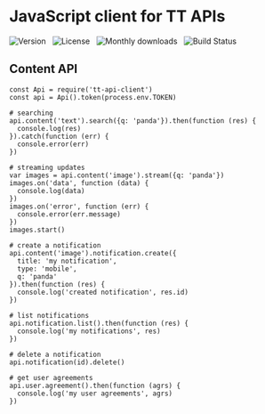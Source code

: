 # JavaScript client for TT APIs

![Version](http://img.shields.io/npm/v/tt-api-client.svg) &nbsp;
![License](http://img.shields.io/npm/l/tt-api-client.svg) &nbsp;
![Monthly downloads](http://img.shields.io/npm/dm/tt-api-client.svg) &nbsp;
![Build Status](https://ci2.tt.se/buildStatus/icon\?job\=ttab/tt-api-client/master)

## Content API

    const Api = require('tt-api-client')
    const api = Api().token(process.env.TOKEN)
    
    # searching
    api.content('text').search({q: 'panda'}).then(function (res) {
      console.log(res)
    }).catch(function (err) {
      console.error(err)
    })
    
    # streaming updates
    var images = api.content('image').stream({q: 'panda'})
    images.on('data', function (data) {
      console.log(data)
    })
    images.on('error', function (err) {
      console.error(err.message)
    })
    images.start()

    # create a notification
    api.content('image').notification.create({
      title: 'my notification',
      type: 'mobile',
      q: 'panda'
    }).then(function (res) {
      console.log('created notification', res.id)
    })
    
    # list notifications
    api.notification.list().then(function (res) {
      console.log('my notifications', res)
    })
    
    # delete a notification
    api.notification(id).delete()

    # get user agreements
    api.user.agreement().then(function (agrs) {
      console.log('my user agreements', agrs)
    })
